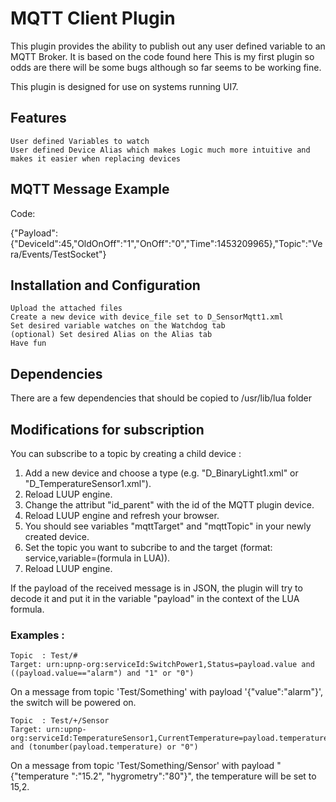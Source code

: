 # MQTT Client Plugin

This plugin provides the ability to publish out any user defined variable to an MQTT Broker.
It is based on the code found here
This is my first plugin so odds are there will be some bugs although so far seems to be working fine.

This plugin is designed for use on systems running UI7.

## Features

    User defined Variables to watch
    User defined Device Alias which makes Logic much more intuitive and makes it easier when replacing devices


## MQTT Message Example

Code:

{"Payload":{"DeviceId":45,"OldOnOff":"1","OnOff":"0","Time":1453209965},"Topic":"Vera/Events/TestSocket"}


## Installation and Configuration

    Upload the attached files
    Create a new device with device_file set to D_SensorMqtt1.xml
    Set desired variable watches on the Watchdog tab
    (optional) Set desired Alias on the Alias tab
    Have fun

## Dependencies

There are a few dependencies that should be copied to /usr/lib/lua folder


## Modifications for subscription

You can subscribe to a topic by creating a child device :

1. Add a new device and choose a type (e.g. "D_BinaryLight1.xml" or "D_TemperatureSensor1.xml").
1. Reload LUUP engine.
1. Change the attribut "id_parent" with the id of the MQTT plugin device.
1. Reload LUUP engine and refresh your browser.
1. You should see variables "mqttTarget" and "mqttTopic" in your newly created device.
1. Set the topic you want to subcribe to and the target (format:  service,variable=(formula in LUA)).
1. Reload LUUP engine.

If the payload of the received message is in JSON, the plugin will try to decode it and put it in the variable "payload" in the context of the LUA formula.

### Examples :

```
Topic  : Test/#
Target: urn:upnp-org:serviceId:SwitchPower1,Status=payload.value and ((payload.value=="alarm") and "1" or "0")
```

On a message from topic 'Test/Something' with payload '{"value":"alarm"}', the switch will be powered on.

```
Topic  : Test/+/Sensor
Target: urn:upnp-org:serviceId:TemperatureSensor1,CurrentTemperature=payload.temperature and (tonumber(payload.temperature) or "0")
```

On a message from topic 'Test/Something/Sensor' with payload "{"temperature ":"15.2", "hygrometry":"80"}", the temperature will be set to 15,2.
